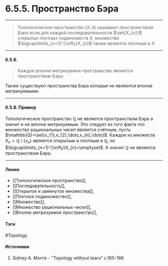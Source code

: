 # 6.5.5. Пространство Бэра
***
>Топологическое пространство $(X,d)$ называют *пространством Бэра* если для каждой последовательности $\set{X_{n}}$ открытых плотных подмножеств $X$, множество $\bigcap\limits_{n=1}^{\infty}X_{n}$ также является плотным в $X$.
***
#### 6.5.6. 
>Каждое вполне метризуемое пространство является пространством Бэра.

Также существуют пространства Бэра которые не являются вполне метризуемыми.
***
#### 6.5.8. Пример
Топологическое пространство $\mathbb{Q}$ не является пространством Бэра а значит и не вполне метризуемым. Это следует из того факта что множество рациональных чисел является счётным, пусть $\mathbb{Q}=\set{x_{1},x_{2},\dots,x_{n},\dots}$. Каждое из множеств $X_{n}=\mathbb{Q}\setminus\{x_{n}\}$ является открытым и плотным в $\mathbb{Q}$, но $\bigcap\limits_{n=1}^{\infty}X_{n}=\emptyset$. А значит $\mathbb{Q}$ не является пространством Бэра.
***
#### Линки
- [[Топологическое пространство]],
- [[Последовательность]],
- [[Открытое и замкнутое множества]],
- [[Плотное подмножество]],
- [[Множество]],
- [[Множество рациональных чисел]],
- [[Вполне метризуемое пространство]],
#### Тэги
 #Topology 
#### Источники
1. Sidney A. Morris - "Topology without tears" c.165-166